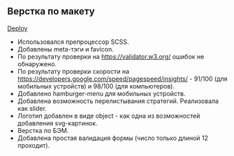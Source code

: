 ## Верстка по макету

[Deploy](https://irenakowalewska-test-task.netlify.app/)
* Использовался препроцессор SCSS.
* Добавлены meta-тэги и favicon.
* По результату проверки на https://validator.w3.org/ ошибок не обнаружено.
* По результату проверки скорости на https://developers.google.com/speed/pagespeed/insights/ - 91/100 (для мобильных устройств) и 98/100 (для компьютеров).
* Добавлено hamburger-menu для мобильных устройств.
* Добавлена возможность перелистывания стратегий. Реализовала как slider.
* Логотип добавлен в виде object - как одна из возможностей добавления svg-картинок.
* Верстка по БЭМ.
* Добавлена простая валидация формы (число только длиной 12 проходит).
